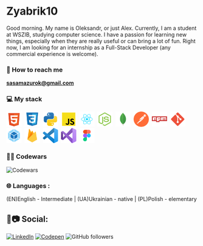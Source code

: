 # Zyabrik10

Good morning. My name is Oleksandr, or just Alex. Currently, I am a student at WSZIB, studying computer science. I have a passion for learning new things, especially when they are really useful or can bring a lot of fun. Right now, I am looking for an internship as a Full-Stack Developer (any commercial experience is welcome).

### 📱 How to reach me

<a href="mailto:sasamazurok@gmail.com">**sasamazurok@gmail.com**</a>

### 💻 My stack

<div>
  <img src="./img/html.svg" title="HTML5" alt="HTML5" width="40" height="40"/> 
  <img src="./img/css.svg"  title="CSS3" alt="CSS3" width="40" height="40"/> 
  <img src="./img/python.svg"  title="PYTHON" alt="PYTHON" width="40" height="40"/> 
  <img src="./img/js.svg"  title="JS" alt="JS" width="40" height="40"/> 
  <img src="./img/react.svg"  title="React" alt="React" width="40" height="40"/> 
  <img src="./img/nodejs.svg"  title="Node.js" alt="Node.js" width="40" height="40"/> 
  <img src="./img/mongodb.svg" title="MongoDB" alt="MongoDB" width="40" height="40"/> 
  <img src="./img/postman.svg" title="Postman" alt="Postman" width="40" height="40"/> 
  <img src="./img/npm.svg" title="Npm" alt="Npm" width="40" height="40"/> 
  <img src="./img/git.svg" title="Git" alt="Git" width="40" height="40"/> 
  <img src="./img/webpack.svg" title="Webpack" alt="Webpack" width="40" height="40"/> 
  <img src="./img/firebase.svg" title="Firebase" alt="Firebase" width="40" height="40"/> 
  <img src="./img/vscode.svg" title="Visual Studio Code" alt="Visual Studio Code" width="40" height="40"/> 
  <img src="./img/vs.svg" title="Visual Studio" alt="Visual Studio" width="40" height="40"/> 
  <img src="./img/figma.svg" title="Figma" alt="Figma" width="40" height="40"/> 
</div>

### 👨‍💻 Codewars

![Codewars](https://www.codewars.com/users/Zyabrik10/badges/large)

### 🌐 **Languages** :

(EN)English - Intermediate | (UA)Ukrainian - native | (PL)Polish - elementary

## 📔📷 **Social**:

[![LinkedIn](https://img.shields.io/badge/LinkedIn-%230077B5.svg?logo=linkedin&logoColor=white)](https://www.linkedin.com/in/alexander-mazurok-jfd/) [![Codepen](https://img.shields.io/badge/codepen-black)](https://codepen.io/Zyabrik10) ![GitHub followers](https://img.shields.io/github/followers/4)
